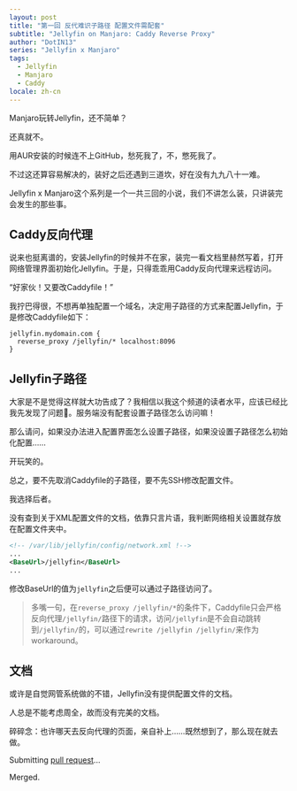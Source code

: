 ```yaml
---
layout: post
title: "第一回 反代难识子路径 配置文件需配套"
subtitle: "Jellyfin on Manjaro: Caddy Reverse Proxy"
author: "DotIN13"
series: "Jellyfin x Manjaro"
tags:
  - Jellyfin
  - Manjaro
  - Caddy
locale: zh-cn
---
```


Manjaro玩转Jellyfin，还不简单？

还真就不。

用AUR安装的时候连不上GitHub，愁死我了，不，憋死我了。

不过这还算容易解决的，装好之后还遇到三道坎，好在没有九九八十一难。

Jellyfin x Manjaro这个系列是一个一共三回的小说，我们不讲怎么装，只讲装完会发生的那些事。

## Caddy反向代理

说来也挺离谱的，安装Jellyfin的时候并不在家，装完一看文档里赫然写着，打开网络管理界面初始化Jellyfin。于是，只得乖乖用Caddy反向代理来远程访问。

“好家伙！又要改Caddyfile！”

我拧巴得很，不想再单独配置一个域名，决定用子路径的方式来配置Jellyfin，于是修改Caddyfile如下：

```shell
jellyfin.mydomain.com {
  reverse_proxy /jellyfin/* localhost:8096
}
```

## Jellyfin子路径

大家是不是觉得这样就大功告成了？我相信以我这个频道的读者水平，应该已经比我先发现了问题🧐。服务端没有配套设置子路径怎么访问嘛！

那么请问，如果没办法进入配置界面怎么设置子路径，如果没设置子路径怎么初始化配置……

开玩笑的。

总之，要不先取消Caddyfile的子路径，要不先SSH修改配置文件。

我选择后者。

没有查到关于XML配置文件的文档，依靠只言片语，我判断网络相关设置就存放在配置文件夹中。

```xml
<!-- /var/lib/jellyfin/config/network.xml !-->
...
<BaseUrl>/jellyfin</BaseUrl>
...
```

修改BaseUrl的值为`jellyfin`之后便可以通过子路径访问了。

> 多嘴一句，在`reverse_proxy /jellyfin/*`的条件下，Caddyfile只会严格反向代理`/jellyfin/`路径下的请求，访问`/jellyfin`是不会自动跳转到`/jellyfin/`的，可以通过`rewrite /jellyfin /jellyfin/`来作为workaround。

## 文档

或许是自觉网管系统做的不错，Jellyfin没有提供配置文件的文档。

人总是不能考虑周全，故而没有完美的文档。

碎碎念：也许哪天去反向代理的页面，亲自补上……既然想到了，那么现在就去做。

Submitting [pull request](https://github.com/jellyfin/jellyfin-docs/pull/629)...

Merged.
